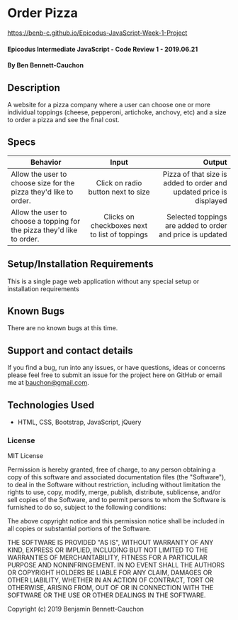 # Order Pizza

https://benb-c.github.io/Epicodus-JavaScript-Week-1-Project

#### Epicodus Intermediate JavaScript - Code Review 1 - 2019.06.21

#### By Ben Bennett-Cauchon

## Description

A website for a pizza company where a user can choose one or more individual toppings (cheese, pepperoni, artichoke, anchovy, etc) and a size to order a pizza and see the final cost.

## Specs

| Behavior | Input | Output |
| ------------- |:-------------:| -----:|
| Allow the user to choose size for the pizza they'd like to order. | Click on radio button next to size | Pizza of that size is added to order and updated price is displayed |
| Allow the user to choose a topping for the pizza they'd like to order. | Clicks on checkboxes next to list of toppings | Selected toppings are added to order and price is updated |

## Setup/Installation Requirements

This is a single page web application without any special setup or installation requirements

## Known Bugs

There are no known bugs at this time.

## Support and contact details

If you find a bug, run into any issues, or have questions, ideas or concerns please feel free to submit an issue for the project here on GitHub or email me at bauchon@gmail.com.

## Technologies Used

* HTML, CSS, Bootstrap, JavaScript, jQuery

### License

MIT License

Permission is hereby granted, free of charge, to any person obtaining a copy of this software and associated documentation files (the "Software"), to deal in the Software without restriction, including without limitation the rights to use, copy, modify, merge, publish, distribute, sublicense, and/or sell copies of the Software, and to permit persons to whom the Software is furnished to do so, subject to the following conditions:

The above copyright notice and this permission notice shall be included in all copies or substantial portions of the Software.

THE SOFTWARE IS PROVIDED "AS IS", WITHOUT WARRANTY OF ANY KIND, EXPRESS OR IMPLIED, INCLUDING BUT NOT LIMITED TO THE WARRANTIES OF MERCHANTABILITY, FITNESS FOR A PARTICULAR PURPOSE AND NONINFRINGEMENT. IN NO EVENT SHALL THE AUTHORS OR COPYRIGHT HOLDERS BE LIABLE FOR ANY CLAIM, DAMAGES OR OTHER LIABILITY, WHETHER IN AN ACTION OF CONTRACT, TORT OR OTHERWISE, ARISING FROM, OUT OF OR IN CONNECTION WITH THE SOFTWARE OR THE USE OR OTHER DEALINGS IN THE SOFTWARE.

Copyright (c) 2019 Benjamin Bennett-Cauchon
